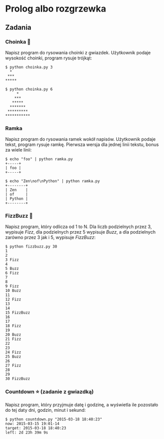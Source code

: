 # Prolog albo rozgrzewka


## Zadania

### Choinka :christmas_tree:
Napisz program do rysowania choinki z gwiazdek. Użytkownik podaje wysokość choinki, program rysuje trójkąt:

```
$ python choinka.py 3
  *
 ***
*****
```

```
$ python choinka.py 6
     *
    ***
   *****
  *******
 *********
***********
```

### Ramka

Napisz program do rysowania ramek wokół napisów. Użytkownik podaje tekst, program rysuje ramkę.
Pierwsza wersja dla jednej linii tekstu, bonus za wiele linii:

```
$ echo "foo" | python ramka.py
+-----+
| foo |
+-----+
```

```
$ echo "Zen\nof\nPython" | python ramka.py
+--------+
| Zen    |
| of     |
| Python |
+--------+
```

### FizzBuzz :honeybee:

Napisz program, który odlicza od 1 to N. Dla liczb podzielnych przez 3, wypisuje *Fizz*, dla podzielnych przez 5 wypisuje *Buzz*,
a dla podzielnych zarówno przez 3 jak i 5, wypisuje *FizzBuzz*:

```
$ python fizzbuzz.py 30
1
2
3 Fizz
4
5 Buzz
6 Fizz
7
8
9 Fizz
10 Buzz
11
12 Fizz
13
14
15 FizzBuzz
16
17
18 Fizz
19
20 Buzz
21 Fizz
22
23
24 Fizz
25 Buzz
26
27 Fizz
28
29
30 FizzBuzz
```

### Countdown :star: (zadanie z gwiazdką)

Napisz program, który przyjmuje datę i godzinę, a wyświetla ile pozostało do tej daty dni, godzin, minut i sekund:

```
$ python countdown.py "2015-03-18 18:40:23"
now: 2015-03-15 19:01-14
target: 2015-03-18 18:40:23
left: 2d 23h 39m 9s
```